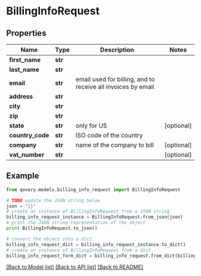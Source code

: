 # BillingInfoRequest


## Properties
Name | Type | Description | Notes
------------ | ------------- | ------------- | -------------
**first_name** | **str** |  | 
**last_name** | **str** |  | 
**email** | **str** | email used for billing, and to receive all invoices by email | 
**address** | **str** |  | 
**city** | **str** |  | 
**zip** | **str** |  | 
**state** | **str** | only for US | [optional] 
**country_code** | **str** | ISO code of the country | 
**company** | **str** | name of the company to bill | [optional] 
**vat_number** | **str** |  | [optional] 

## Example

```python
from qovery.models.billing_info_request import BillingInfoRequest

# TODO update the JSON string below
json = "{}"
# create an instance of BillingInfoRequest from a JSON string
billing_info_request_instance = BillingInfoRequest.from_json(json)
# print the JSON string representation of the object
print BillingInfoRequest.to_json()

# convert the object into a dict
billing_info_request_dict = billing_info_request_instance.to_dict()
# create an instance of BillingInfoRequest from a dict
billing_info_request_form_dict = billing_info_request.from_dict(billing_info_request_dict)
```
[[Back to Model list]](../README.md#documentation-for-models) [[Back to API list]](../README.md#documentation-for-api-endpoints) [[Back to README]](../README.md)



